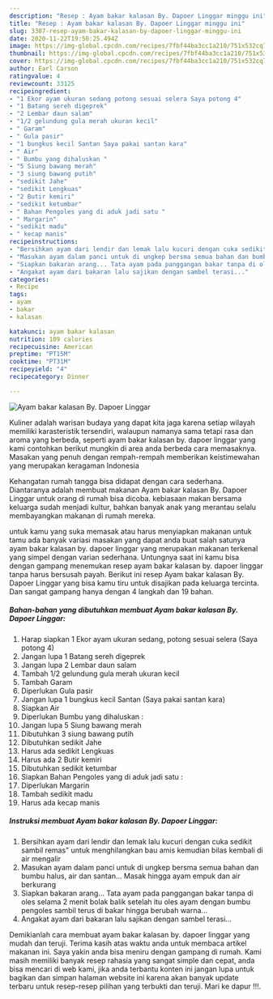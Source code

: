 ```yaml
---
description: "Resep : Ayam bakar kalasan By. Dapoer Linggar minggu ini"
title: "Resep : Ayam bakar kalasan By. Dapoer Linggar minggu ini"
slug: 3307-resep-ayam-bakar-kalasan-by-dapoer-linggar-minggu-ini
date: 2020-11-22T19:50:25.494Z
image: https://img-global.cpcdn.com/recipes/7fbf44ba3cc1a210/751x532cq70/ayam-bakar-kalasan-by-dapoer-linggar-foto-resep-utama.jpg
thumbnail: https://img-global.cpcdn.com/recipes/7fbf44ba3cc1a210/751x532cq70/ayam-bakar-kalasan-by-dapoer-linggar-foto-resep-utama.jpg
cover: https://img-global.cpcdn.com/recipes/7fbf44ba3cc1a210/751x532cq70/ayam-bakar-kalasan-by-dapoer-linggar-foto-resep-utama.jpg
author: Earl Carson
ratingvalue: 4
reviewcount: 33125
recipeingredient:
- "1 Ekor ayam ukuran sedang potong sesuai selera Saya potong 4"
- "1 Batang sereh digeprek"
- "2 Lembar daun salam"
- "1/2 gelundung gula merah ukuran kecil"
- " Garam"
- " Gula pasir"
- "1 bungkus kecil Santan Saya pakai santan kara"
- " Air"
- " Bumbu yang dihaluskan "
- "5 Siung bawang merah"
- "3 siung bawang putih"
- "sedikit Jahe"
- "sedikit Lengkuas"
- "2 Butir kemiri"
- "sedikit ketumbar"
- " Bahan Pengoles yang di aduk jadi satu "
- " Margarin"
- "sedikit madu"
- " kecap manis"
recipeinstructions:
- "Bersihkan ayam dari lendir dan lemak lalu kucuri dengan cuka sedikit sambil remas&#34; untuk menghilangkan bau amis kemudian bilas kembali di air mengalir"
- "Masukan ayam dalam panci untuk di ungkep bersma semua bahan dan bumbu halus, air dan santan... Masak hingga ayam empuk dan air berkurang"
- "Siapkan bakaran arang... Tata ayam pada panggangan bakar tanpa di oles selama 2 menit bolak balik setelah itu oles ayam dengan bumbu pengoles sambil terus di bakar hingga berubah warna..."
- "Angakat ayam dari bakaran lalu sajikan dengan sambel terasi..."
categories:
- Recipe
tags:
- ayam
- bakar
- kalasan

katakunci: ayam bakar kalasan 
nutrition: 109 calories
recipecuisine: American
preptime: "PT15M"
cooktime: "PT31M"
recipeyield: "4"
recipecategory: Dinner

---
```



![Ayam bakar kalasan By. Dapoer Linggar](https://img-global.cpcdn.com/recipes/7fbf44ba3cc1a210/751x532cq70/ayam-bakar-kalasan-by-dapoer-linggar-foto-resep-utama.jpg)

Kuliner adalah warisan budaya yang dapat kita jaga karena setiap wilayah memiliki karasteristik tersendiri, walaupun namanya sama tetapi rasa dan aroma yang berbeda, seperti ayam bakar kalasan by. dapoer linggar yang kami contohkan berikut mungkin di area anda berbeda cara memasaknya. Masakan yang penuh dengan rempah-rempah memberikan keistimewahan yang merupakan keragaman Indonesia

Kehangatan rumah tangga bisa didapat dengan cara sederhana. Diantaranya adalah membuat makanan Ayam bakar kalasan By. Dapoer Linggar untuk orang di rumah bisa dicoba. kebiasaan makan bersama keluarga sudah menjadi kultur, bahkan banyak anak yang merantau selalu membayangkan makanan di rumah mereka.



untuk kamu yang suka memasak atau harus menyiapkan makanan untuk tamu ada banyak variasi masakan yang dapat anda buat salah satunya ayam bakar kalasan by. dapoer linggar yang merupakan makanan terkenal yang simpel dengan varian sederhana. Untungnya saat ini kamu bisa dengan gampang menemukan resep ayam bakar kalasan by. dapoer linggar tanpa harus bersusah payah.
Berikut ini resep Ayam bakar kalasan By. Dapoer Linggar yang bisa kamu tiru untuk disajikan pada keluarga tercinta. Dan sangat gampang hanya dengan 4 langkah dan 19 bahan.


<!--inarticleads1-->

##### Bahan-bahan yang dibutuhkan membuat Ayam bakar kalasan By. Dapoer Linggar:

1. Harap siapkan 1 Ekor ayam ukuran sedang, potong sesuai selera (Saya potong 4)
1. Jangan lupa 1 Batang sereh digeprek
1. Jangan lupa 2 Lembar daun salam
1. Tambah 1/2 gelundung gula merah ukuran kecil
1. Tambah  Garam
1. Diperlukan  Gula pasir
1. Jangan lupa 1 bungkus kecil Santan (Saya pakai santan kara)
1. Siapkan  Air
1. Diperlukan  Bumbu yang dihaluskan :
1. Jangan lupa 5 Siung bawang merah
1. Dibutuhkan 3 siung bawang putih
1. Dibutuhkan sedikit Jahe
1. Harus ada sedikit Lengkuas
1. Harus ada 2 Butir kemiri
1. Dibutuhkan sedikit ketumbar
1. Siapkan  Bahan Pengoles yang di aduk jadi satu :
1. Diperlukan  Margarin
1. Tambah sedikit madu
1. Harus ada  kecap manis




<!--inarticleads2-->

##### Instruksi membuat  Ayam bakar kalasan By. Dapoer Linggar:

1. Bersihkan ayam dari lendir dan lemak lalu kucuri dengan cuka sedikit sambil remas&#34; untuk menghilangkan bau amis kemudian bilas kembali di air mengalir
1. Masukan ayam dalam panci untuk di ungkep bersma semua bahan dan bumbu halus, air dan santan... Masak hingga ayam empuk dan air berkurang
1. Siapkan bakaran arang... Tata ayam pada panggangan bakar tanpa di oles selama 2 menit bolak balik setelah itu oles ayam dengan bumbu pengoles sambil terus di bakar hingga berubah warna...
1. Angakat ayam dari bakaran lalu sajikan dengan sambel terasi...




Demikianlah cara membuat ayam bakar kalasan by. dapoer linggar yang mudah dan teruji. Terima kasih atas waktu anda untuk membaca artikel makanan ini. Saya yakin anda bisa meniru dengan gampang di rumah. Kami masih memiliki banyak resep rahasia yang sangat simple dan cepat, anda bisa mencari di web kami, jika anda terbantu konten ini jangan lupa untuk bagikan dan simpan halaman website ini karena akan banyak update terbaru untuk resep-resep pilihan yang terbukti dan teruji. Mari ke dapur !!!. 
